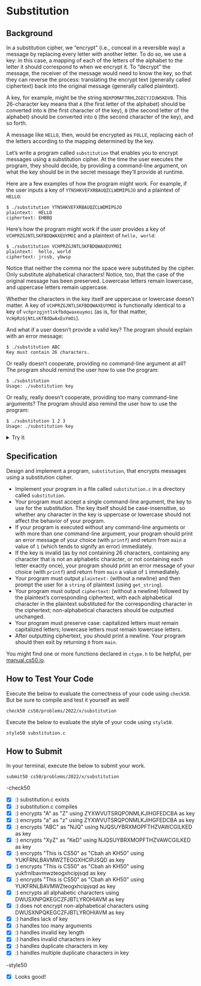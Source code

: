 # Substitution
## Background
In a substitution cipher, we “encrypt” (i.e., conceal in a reversible way) a message by replacing every letter with another letter. To do so, we use a key: in this case, a mapping of each of the letters of the alphabet to the letter it should correspond to when we encrypt it. To “decrypt” the message, the receiver of the message would need to know the key, so that they can reverse the process: translating the encrypt text (generally called ciphertext) back into the original message (generally called plaintext).

A key, for example, might be the string `NQXPOMAFTRHLZGECYJIUWSKDVB`. This 26-character key means that `A` (the first letter of the alphabet) should be converted into `N` (the first character of the key), `B` (the second letter of the alphabet) should be converted into `Q` (the second character of the key), and so forth.

A message like `HELLO`, then, would be encrypted as `FOLLE`, replacing each of the letters according to the mapping determined by the key.

Let’s write a program called `substitution` that enables you to encrypt messages using a substitution cipher. At the time the user executes the program, they should decide, by providing a command-line argument, on what the key should be in the secret message they’ll provide at runtime.

Here are a few examples of how the program might work. For example, if the user inputs a key of `YTNSHKVEFXRBAUQZCLWDMIPGJO` and a plaintext of `HELLO`:
```
$ ./substitution YTNSHKVEFXRBAUQZCLWDMIPGJO
plaintext:  HELLO
ciphertext: EHBBQ
```

Here’s how the program might work if the user provides a key of `VCHPRZGJNTLSKFBDQWAXEUYMOI` and a plaintext of `hello, world`:
```
$ ./substitution VCHPRZGJNTLSKFBDQWAXEUYMOI
plaintext:  hello, world
ciphertext: jrssb, ybwsp
```

Notice that neither the comma nor the space were substituted by the cipher. Only substitute alphabetical characters! Notice, too, that the case of the original message has been preserved. Lowercase letters remain lowercase, and uppercase letters remain uppercase.

Whether the characters in the key itself are uppercase or lowercase doesn’t matter. A key of `VCHPRZGJNTLSKFBDQWAXEUYMOI` is functionally identical to a key of `vchprzgjntlskfbdqwaxeuymoi` (as is, for that matter, `VcHpRzGjNtLsKfBdQwAxEuYmOi`).

And what if a user doesn’t provide a valid key? The program should explain with an error message:
```
$ ./substitution ABC
Key must contain 26 characters.
```

Or really doesn’t cooperate, providing no command-line argument at all? The program should remind the user how to use the program:
```
$ ./substitution
Usage: ./substitution key
```

Or really, really doesn’t cooperate, providing too many command-line arguments? The program should also remind the user how to use the program:
```
$ ./substitution 1 2 3
Usage: ./substitution key
```

<details>
<summary>Try It</summary>

To try out the staff’s implementation of this problem, execute
```
./substitution key
```
substituting a valid key in place of `key`, within [this sandbox](http://bit.ly/30Gnoru).
</details>

## Specification
Design and implement a program, `substitution`, that encrypts messages using a substitution cipher.

- Implement your program in a file called `substitution.c` in a directory called `substitution`.
- Your program must accept a single command-line argument, the key to use for the substitution. The key itself should be case-insensitive, so whether any character in the key is uppercase or lowercase should not affect the behavior of your program.
- If your program is executed without any command-line arguments or with more than one command-line argument, your program should print an error message of your choice (with `printf`) and return from `main` a value of `1` (which tends to signify an error) immediately.
- If the key is invalid (as by not containing 26 characters, containing any character that is not an alphabetic character, or not containing each letter exactly once), your program should print an error message of your choice (with `printf`) and return from `main` a value of `1` immediately.
- Your program must output `plaintext:` (without a newline) and then prompt the user for a `string` of plaintext (using `get_string`).
- Your program must output `ciphertext`: (without a newline) followed by the plaintext’s corresponding ciphertext, with each alphabetical character in the plaintext substituted for the corresponding character in the ciphertext; non-alphabetical characters should be outputted unchanged.
- Your program must preserve case: capitalized letters must remain capitalized letters; lowercase letters must remain lowercase letters.
- After outputting ciphertext, you should print a newline. Your program should then exit by returning `0` from `main`.

You might find one or more functions declared in `ctype.h` to be helpful, per [manual.cs50.io](https://manual.cs50.io/).

## How to Test Your Code
Execute the below to evaluate the correctness of your code using `check50`. But be sure to compile and test it yourself as well!
```
check50 cs50/problems/2022/x/substitution
```

Execute the below to evaluate the style of your code using `style50`.
```
style50 substitution.c
```

## How to Submit
In your terminal, execute the below to submit your work.
```
submit50 cs50/problems/2022/x/substitution
```

-check50
- [x] :) substitution.c exists
- [x] :) substitution.c compiles
- [x] :) encrypts "A" as "Z" using ZYXWVUTSRQPONMLKJIHGFEDCBA as key
- [x] :) encrypts "a" as "z" using ZYXWVUTSRQPONMLKJIHGFEDCBA as key
- [x] :) encrypts "ABC" as "NJQ" using NJQSUYBRXMOPFTHZVAWCGILKED as key
- [x] :) encrypts "XyZ" as "KeD" using NJQSUYBRXMOPFTHZVAWCGILKED as key
- [x] :) encrypts "This is CS50" as "Cbah ah KH50" using YUKFRNLBAVMWZTEOGXHCIPJSQD as key
- [x] :) encrypts "This is CS50" as "Cbah ah KH50" using yukfrnlbavmwzteogxhcipjsqd as key
- [x] :) encrypts "This is CS50" as "Cbah ah KH50" using YUKFRNLBAVMWZteogxhcipjsqd as key
- [x] :) encrypts all alphabetic characters using DWUSXNPQKEGCZFJBTLYROHIAVM as key
- [x] :) does not encrypt non-alphabetical characters using DWUSXNPQKEGCZFJBTLYROHIAVM as key
- [x] :) handles lack of key
- [x] :) handles too many arguments
- [x] :) handles invalid key length
- [x] :) handles invalid characters in key
- [x] :) handles duplicate characters in key
- [x] :) handles multiple duplicate characters in key

-style50
- [x] Looks good!
